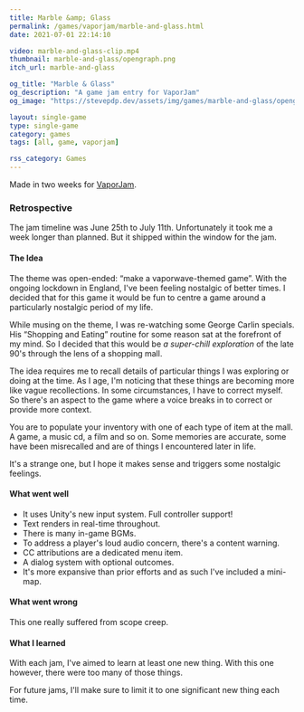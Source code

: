 ```yaml
---
title: Marble &amp; Glass
permalink: /games/vaporjam/marble-and-glass.html
date: 2021-07-01 22:14:10

video: marble-and-glass-clip.mp4
thumbnail: marble-and-glass/opengraph.png
itch_url: marble-and-glass

og_title: "Marble & Glass"
og_description: "A game jam entry for VaporJam"
og_image: "https://stevepdp.dev/assets/img/games/marble-and-glass/opengraph.png"

layout: single-game
type: single-game
category: games
tags: [all, game, vaporjam]

rss_category: Games
---
```


Made in two weeks for <a href="https://itch.io/jam/vaporjam" rel="noopener" target="_blank">VaporJam</a>.

### Retrospective

The jam timeline was June 25th to July 11th. Unfortunately it took me a week longer than planned. But it shipped within the window for the jam.


#### The Idea

The theme was open-ended: &ldquo;make a vaporwave-themed game&rdquo;. With the ongoing lockdown in England, I&apos;ve been feeling nostalgic of better times. I decided that for this game it would be fun to centre a game around a particularly nostalgic period of my life.

While musing on the theme, I was re-watching some George Carlin specials. His &ldquo;Shopping and Eating&rdquo; routine for some reason sat at the forefront of my mind. So I decided that this would be <em>a super-chill exploration</em> of the late 90&apos;s through the lens of a shopping mall.

The idea requires me to recall details of particular things I was exploring or doing at the time. As I age, I&apos;m noticing that these things are becoming more like vague recollections. In some circumstances, I have to correct myself. So there&apos;s an aspect to the game where a voice breaks in to correct or provide more context.

You are to populate your inventory with one of each type of item at the mall. A game, a music cd, a film and so on. Some memories are accurate, some have been misrecalled and are of things I encountered later in life.

It&apos;s a strange one, but I hope it makes sense and triggers some nostalgic feelings.


#### What went well

* It uses Unity&apos;s new input system. Full controller support!
* Text renders in real-time throughout.
* There is many in-game BGMs.
* To address a player&apos;s loud audio concern, there&apos;s a content warning.
* CC attributions are a dedicated menu item.
* A dialog system with optional outcomes.
* It&apos;s more expansive than prior efforts and as such I&apos;ve included a mini-map.


#### What went wrong

This one really suffered from scope creep. 


#### What I learned

With each jam, I&apos;ve aimed to learn at least one new thing. With this one however, there were too many of those things.

For future jams, I&apos;ll make sure to limit it to one significant new thing each time.
